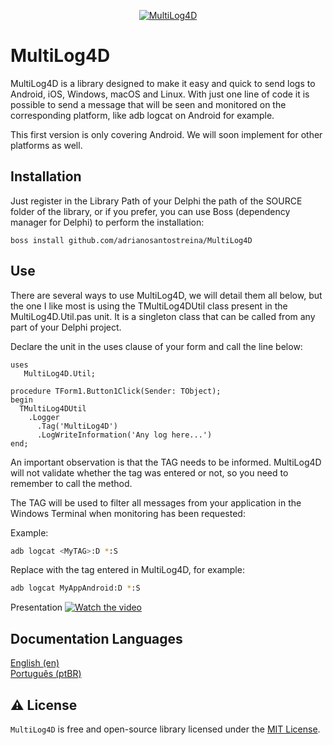 <p align="center">
  <a href="https://github.com/adrianosantostreina/MultiLog4D/blob/master/logo.png">
    <img alt="MultiLog4D" src="https://github.com/adrianosantostreina/MultiLog4D/blob/master/logo.png">
  </a>  
</p>

# MultiLog4D
MultiLog4D is a library designed to make it easy and quick to send logs to Android, iOS, Windows, macOS and Linux. With just one line of code it is possible to send a message that will be seen and monitored on the corresponding platform, like adb logcat on Android for example.

This first version is only covering Android. We will soon implement for other platforms as well.

## Installation
Just register in the Library Path of your Delphi the path of the SOURCE folder of the library, or if you prefer, you can use Boss (dependency manager for Delphi) to perform the installation:
```
boss install github.com/adrianosantostreina/MultiLog4D
```

## Use
There are several ways to use MultiLog4D, we will detail them all below, but the one I like most is using the TMultiLog4DUtil class present in the MultiLog4D.Util.pas unit. It is a singleton class that can be called from any part of your Delphi project.

Declare the unit in the uses clause of your form and call the line below:
```delphi
uses
   MultiLog4D.Util;

procedure TForm1.Button1Click(Sender: TObject);
begin
  TMultiLog4DUtil
    .Logger
      .Tag('MultiLog4D')
      .LogWriteInformation('Any log here...')
end;
```
An important observation is that the TAG needs to be informed. MultiLog4D will not validate whether the tag was entered or not, so you need to remember to call the method.

The TAG will be used to filter all messages from your application in the Windows Terminal when monitoring has been requested:

Example:
```bash
adb logcat <MyTAG>:D *:S
```

Replace <TAG> with the tag entered in MultiLog4D, for example:
```bash
adb logcat MyAppAndroid:D *:S
```
Presentation
[![Watch the video](https://github.com/adrianosantostreina/MultiLog4D/blob/master/Play.png)](https://youtu.be/wYnMtSVkRtE?si=KBhKDxnJdNFbOWwe)


## Documentation Languages
[English (en)](https://github.com/adrianosantostreina/MultiLog4D/blob/main/README.md)<br>
[Português (ptBR)](https://github.com/adrianosantostreina/MultiLog4D/blob/master/README-ptBR.md)<br>

## ⚠️ License
`MultiLog4D` is free and open-source library licensed under the [MIT License](https://github.com/adrianosantostreina/MultiLog4D/blob/main/LICENSE.md). 


